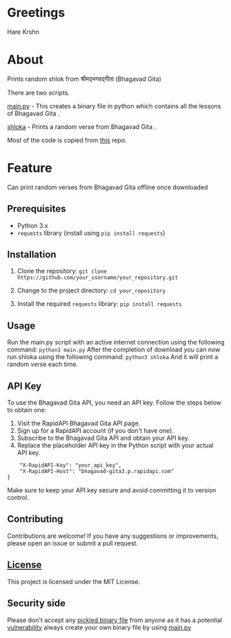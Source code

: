 # Greetings
Hare Krshn

# About
Prints random shlok from श्रीमद्भगवद्गीता (Bhagavad Gita) 


There are two scripts.

[main.py](/main.py) - This creates a binary file in python which contains all the lessons of Bhagavad Gita .

[shloka](/shloka)  - Prints a random verse from Bhagavad Gita .

Most of the code is copied from [this](https://github.com/sayampradhan/Bhagvad-Geeta-Quotes) repo.

# Feature
Can print random verses from Bhagavad Gita offline once downloaded  

## Prerequisites

- Python 3.x
- `requests` library (install using `pip install requests`)

## Installation

1. Clone the repository:
```git clone https://github.com/your_username/your_repository.git```

2. Change to the project directory:
```cd your_repository```

3. Install the required `requests` library:
```pip install requests```

## Usage
Run the main.py script with an active internet connection using the following command:
```python3 main.py```
After the completion of download you can now run shloka using the following command:
```python3 shloka```
And it will print a random verse each time.

## API Key
To use the Bhagavad Gita API, you need an API key. Follow the steps below to obtain one:

1. Visit the RapidAPI Bhagavad Gita API page.
2. Sign up for a RapidAPI account (if you don't have one).
3. Subscribe to the Bhagavad Gita API and obtain your API key.
4. Replace the placeholder API key in the Python script with your actual API key.

```headers = {
    "X-RapidAPI-Key": "your_api_key",
    "X-RapidAPI-Host": "bhagavad-gita3.p.rapidapi.com"
}
```
Make sure to keep your API key secure and avoid committing it to version control.

## Contributing
Contributions are welcome! If you have any suggestions or improvements, please open an issue or submit a pull request.

## [License](/LICENSE)
This project is licensed under the MIT License. 

## Security side
Please don't accept any [pickled binary file](https://docs.python.org/3/library/pickle.html) from anyone as it has a potential [vulnerability](https://docs.python.org/3/library/pickle.html) always create your own binary file by using [main.py](/main.py)
